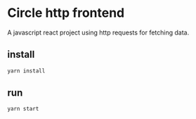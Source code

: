 # Circle http frontend

A javascript react project using http requests for fetching data.

## install

```sh
yarn install
```

## run
```sh
yarn start
```